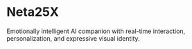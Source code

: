 # Neta25X
Emotionally intelligent AI companion with real-time interaction, personalization, and expressive visual identity.
